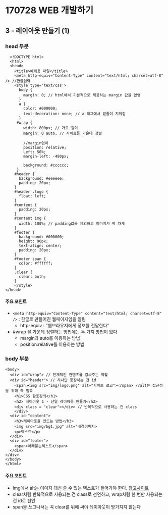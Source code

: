 # 170728 WEB 개발하기
## 3 - 레이아웃 만들기 (1)

### head 부분

```
  <!DOCTYPE html>
  <html>
  <head>
    <title>예제용 파일</title>
    <meta http-equiv="Content-Type" content="text/html; charset=utf-8" /> //한글입력 
    <style type='text/css'>
      body {
        margin: 0; // html에서 기본적으로 제공하는 margin 값을 없앰
      }
      a {
        color: #000000;
        text-decoration: none; // a 태그에서 밑줄이 지워짐
      }
     #wrap {
        width: 800px; // 가로 길이
        margin: 0 auto; // 사이트를 가운데 정렬
 
        //margin없이
        position: relative;
        Left: 50%;
        margin-left: -480px;
 
        background: #cccccc;
     }
    #header {
      background: #eeeeee;
      padding: 20px;
    }
    #header .logo {
      float: left;
    }
    #content {
      padding: 20px;
    }
    #content img {
      width: 100%; // padding값을 제외하고 이미지가 꽉 차게
    }
    #footer {
      background: #000000;
      height: 90px;
      text-align: center;
      padding: 20px;
    }
    #footer span {
      color: #ffffff;
    }
    .clear {
      clear: both;
    }
    </style>
</head>

```

#### 주요 포인트
- ```<meta http-equiv="Content-Type" content="text/html; charset=utf-8" />``` : 한글로 만들어진 웹페이지임을 알림
  - http-equiv : "웹브라우저에게 정보를 전달한다"
- #wrap 을 가운데 정렬하는 방법에는 두 가지 방법이 있다
  - margin과 auto를 이용하는 방법
  - position:relative를 이용하는 방법
  
### body 부분

```
<body>
  <div id="wrap"> // 전체적인 컨텐츠를 감싸주는 역할
  <div id="header"> // 하나만 등장하는 건 id
    <span><img src="img/logo.png" alt="사이트 로고"></span> //alt는 접근성을 위해 꼭 필요
    <h1>CSS 활용강의</h1>
    <h2> 레이아웃 1 - 단일 레이아웃 만들기</h2>
    <div class = "clear"></div> // 반복적으로 사용하는 건 class
    </div>
  <div id-"content">
    <h3>레이아웃을 만드는 방법</h3>
    <img src="img/bg1.jpg" alt="배경이미지>
    <p>텍스트</p>
  </div>
  <div id="footer">
    <span>아래붙는텍스트</span>
  </div>
</div>
</body>
</html>

```

#### 주요 포인트
- img에서 alt는 이미지 대신 쓸 수 있는 텍스트가 들어가야 한다.
[참고사이트](http://html5ref.clearboth.org/doku.php?id=html5:attribute:alt_img)
- clear처럼 반복적으로 사용되는 건 class로 선언하고, wrap처럼 한 번만 사용되는 건 id로 선언
- span을 쓰고나서는 꼭 clear를 뒤에 써야 레이아웃이 망가지지 않는다
